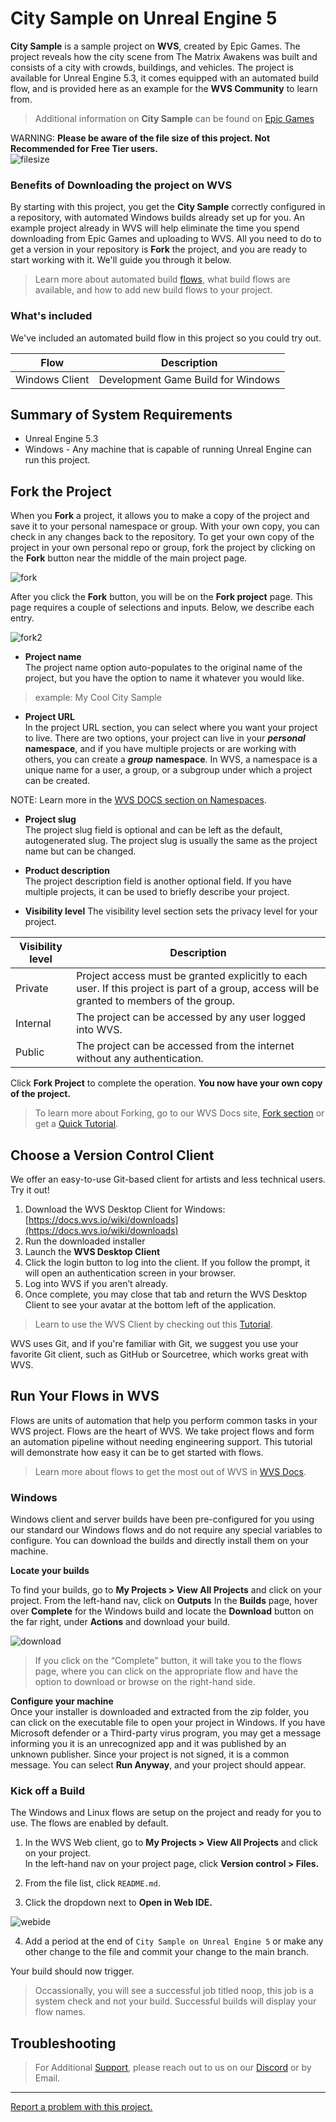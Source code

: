 # City Sample on Unreal Engine 5

**City Sample** is a sample project on **WVS**, created by Epic Games. The project reveals how the city scene from The Matrix Awakens was built and consists of a city with crowds, buildings, and vehicles. The project is available for Unreal Engine 5.3, it comes equipped with an automated build flow, and is provided here as an example for the **WVS Community** to learn from.

> Additional information on **City Sample** can be found on [Epic Games](https://www.unrealengine.com/marketplace/en-US/product/city-sample)

WARNING:
**Please be aware of the file size of this project. Not Recommended for Free Tier users.**
<br>
![filesize](img/city-file-size.png)

### Benefits of Downloading the project on WVS

By starting with this project, you get the **City Sample** correctly configured in a repository, with automated Windows builds already
set up for you. An example project already in WVS will help eliminate the time you spend downloading from Epic Games and uploading to WVS. All you need to do to get a version in your repository is **Fork** the project, and you are ready to start working with it. We'll guide you through it below.


> Learn more about automated build [flows](https://docs.wvs.io/wiki/flows/overview.html), what build flows are available, and how to add new build flows to your project. 

### What's included

We've included an automated build flow in this project so you could try out. 

| Flow    | Description|
|---      | ---        |
| Windows Client  | Development Game Build for Windows |

## Summary of System Requirements
- Unreal Engine 5.3
- Windows - Any machine that is capable of running Unreal Engine can run this project.

## Fork the Project
When you **Fork** a project, it allows you to make a copy of the project and save it to your personal namespace or group. With your own copy, you can check in any changes back to the repository.
To get your own copy of the project in your own personal repo or group, fork the project by clicking on the **Fork** button near the middle of the main project page.

![fork](img/city-fork.png)

After you click the **Fork** button, you will be on the **Fork project** page. This page requires a couple of selections and inputs. Below, we describe each entry. 

![fork2](img/city-fork2.png)


- **Project name**  
The project name option auto-populates to the original name of the project, but you have the option to name it whatever you would like.

 > example: My Cool City Sample

- **Project URL**   
In the project URL section, you can select where you want your project to live. There are two options, your project can live in your ***personal*** **namespace**, and if you have multiple projects or are working with others, you can create a ***group*** **namespace**. In WVS, a namespace is a unique name for a user, a group, or a subgroup under which a project can be created.

 NOTE:
 Learn more in the [WVS DOCS section on Namespaces](https://docs.wvs.io/wiki/gl/user/group/index.html#namespaces).

- **Project slug**   
The project slug field is optional and can be left as the default, autogenerated slug. The project slug is usually the same as the project name but can be changed.

- **Product description**   
The project description field is another optional field. If you have multiple projects, it can be used to briefly describe your project.

- **Visibility level** 
The visibility level section sets the privacy level for your project. 

| Visibility level | Description |
|---|---|
|Private | Project access must be granted explicitly to each user. If this project is part of a group, access will be granted to members of the group.|
|Internal | The project can be accessed by any user logged into WVS. |
|Public   | The project can be accessed from the internet without any authentication.  |


Click **Fork Project** to complete the operation. **You now have your own copy of the project.**

> To learn more about Forking, go to our WVS Docs site, [Fork section](https://docs.wvs.io/wiki/Projects/Fork-Project.html) or get a [ Quick Tutorial](https://docs.wvs.io/wiki/quickstarts/fork-clone.html).


## Choose a Version Control Client

We offer an easy-to-use Git-based client for artists and less technical users. Try it out!

1. Download the WVS Desktop Client for Windows: [https://docs.wvs.io/wiki/downloads](https://docs.wvs.io/wiki/downloads)
2. Run the downloaded installer
3. Launch the **WVS Desktop Client**
4. Click the login button to log into the client. If you follow the prompt, it will open an authentication screen in your browser.
5. Log into WVS if you aren’t already.
6. Once complete, you may close that tab and return the WVS Desktop Client to see your avatar at the bottom left of the application.

> Learn to use the WVS Client by checking out this [Tutorial](https://docs.wvs.io/wiki/wvs-desktop-client.html).

WVS uses Git, and if you're familiar with Git, we suggest you use your favorite Git client, such as GitHub or Sourcetree, which works great with WVS.  

## Run Your Flows in WVS

Flows are units of automation that help you perform common tasks in your WVS project. Flows are the heart of WVS. We take project flows and form an automation pipeline without needing engineering support. This tutorial will demonstrate how easy it can be to get started with flows.

>Learn more about flows to get the most out of WVS in [WVS Docs](https://docs.wvs.io/wiki/flows/Flows.html).


### Windows 
Windows client and server builds have been pre-configured for you using our standard our Windows flows and do not require any special variables to configure. You can download the builds and directly install them on your machine. 

**Locate your builds**

To find your builds, go to **My Projects > View All Projects** and click on your project. From the left-hand nav, click on **Outputs**
In the **Builds** page, hover over **Complete** for the Windows build and locate the **Download** button on the far right, under **Actions** and download your build.

![download](img/downloads.png)

> If you click on the “Complete” button, it will take you to the flows page, where you can click on the appropriate flow and have the option to download or browse on the right-hand side. 

**Configure your machine**  
Once your installer is downloaded and extracted from the zip folder, you can click on the executable file to open your project in Windows. If you have Microsoft defender or a Third-party virus program, you may get a message informing you it is an unrecognized app and it was published by an unknown publisher. Since your project is not signed, it is a common message. You can select **Run Anyway**, and your project should appear.

### Kick off a Build

The Windows and Linux flows are setup on the project and ready for you to use. The flows are enabled by default.

1. In the WVS Web client, go to **My Projects > View All Projects** and click on your project.  
In the left-hand nav on your project page, click **Version control > Files.**

2. From the file list, click `README.md`.

3. Click the dropdown next to **Open in Web IDE.** 

![webide](img/webide.png)

4. Add a period at the end of `City Sample on Unreal Engine 5` or make any other change to the file and commit your change to the main branch.

 Your build should now trigger.

> Occassionally, you will see a successful job titled noop, this job is a system check and not your build.
> Successful builds will display your flow names.

## Troubleshooting
 > For Additional [Support](https://docs.wvs.io/wiki/Support), please reach out to us on our [Discord](https://discord.gg/c6JFTwbbvV) or by Email.


 ---

 [Report a problem with this project.](https://wvs.io/wvs-public/wvs-issues/-/issues?sort=created_date&state=opened)


